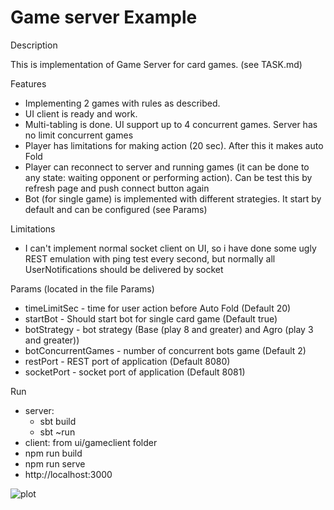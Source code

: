 Game server Example
=========================
Description

This is implementation of Game Server for card games. (see TASK.md)

Features
- Implementing 2 games with rules as described.
- UI client is ready and work.
- Multi-tabling is done. UI support up to 4 concurrent games. Server has no limit concurrent games
- Player has limitations for making action (20 sec). After this it makes auto Fold
- Player can reconnect to server and running games (it can be done to any state: waiting opponent or performing action). Can be test this by refresh page and push connect button again
- Bot (for single game) is implemented with different strategies. It start by default and can be configured (see Params)

Limitations
- I can't implement normal socket client on UI, so i have done some ugly REST emulation with ping test every second, but normally all UserNotifications should be delivered by socket


Params (located in the file Params) 
 - timeLimitSec - time for user action before Auto Fold (Default 20)
 - startBot - Should start bot for single card game (Default true)
 - botStrategy - bot strategy (Base (play 8 and greater) and Agro (play 3 and greater))
 - botConcurrentGames - number of concurrent bots game (Default 2)
 - restPort - REST port of application (Default 8080)
 - socketPort - socket port of application (Default 8081)

Run
 - server: 
   - sbt build
   - sbt ~run
  - client: from ui/gameclient folder 
   - npm run build 
   - npm run serve
   - http://localhost:3000 


![plot](./screen.png)